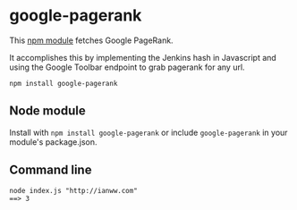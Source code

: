 # google-pagerank

This [npm module](https://www.npmjs.com/package/google-pagerank) fetches Google PageRank.

It accomplishes this by implementing the Jenkins hash in Javascript and using
the Google Toolbar endpoint to grab pagerank for any url.

`npm install google-pagerank`

## Node module

Install with `npm install google-pagerank` or include `google-pagerank` in your module's package.json.


## Command line

    node index.js "http://ianww.com"
    ==> 3

